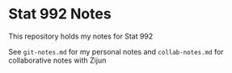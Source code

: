 # Stat 992 Notes
This repository holds my notes for Stat 992

See `git-notes.md` for my personal notes and `collab-notes.md` for collaborative notes with Zijun